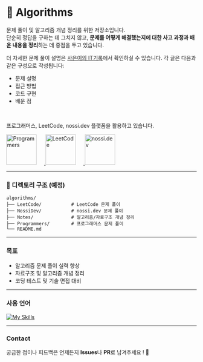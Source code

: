 # 🧠 Algorithms

문제 풀이 및 알고리즘 개념 정리를 위한 저장소입니다.  
단순히 정답을 구하는 데 그치지 않고, **문제를 어떻게 해결했는지에 대한 사고 과정과 배운 내용을 정리**하는 데 중점을 두고 있습니다.

더 자세한 문제 풀이 설명은 [사은이의 IT기록](https://ajsklaoao.tistory.com/category/알고리즘%20Algorithm)에서 확인하실 수 있습니다. 각 글은 다음과 같은 구성으로 작성됩니다:  
- 문제 설명
- 접근 방법
- 코드 구현
- 배운 점  

<br/>

프로그래머스, LeetCode, nossi.dev 플랫폼을 활용하고 있습니다.
<p align="left">
  <a href="https://programmers.co.kr/">
    <img src="https://oopy.lazyrockets.com/api/v2/notion/image?src=https%3A%2F%2Fprod-files-secure.s3.us-west-2.amazonaws.com%2Fe937a7f9-dece-4540-8e1e-3c5966896424%2F40382048-9d80-4e25-a48a-bca185b23a8c%2FFrame_1.png&blockId=41409ed4-b550-4388-b7b0-b08b4687196c&width=256" alt="Programmers" width="80" style="margin-right: 20px;" />
  </a>
  <a href="https://leetcode.com/">
    <img src="https://encrypted-tbn0.gstatic.com/images?q=tbn:ANd9GcQGDFbGpqgz6rgTdZc6IZ1lukb-al5c04QyczeAVeiEqaBBTqr7rAUwj64LwX0rqOj7R5A&usqp=CAU" alt="LeetCode" width="80" style="margin-right: 20px;" />
  </a>
  <a href="https://nossi.dev/">
    <img src="https://oopy.lazyrockets.com/api/rest/cdn/image/5486645b-8129-47f1-9115-afee801412b5.png" alt="nossi.dev" width="80" />
  </a>
</p>


--- 

### 📁 디렉토리 구조 (예정)
```plain text
algorithms/
├── LeetCode/           # LeetCode 문제 풀이
├── NossiDev/           # nossi.dev 문제 풀이
├── Notes/              # 알고리즘/자료구조 개념 정리
├── Programmers/        # 프로그래머스 문제 풀이
└── README.md
```
---

### 목표

- 알고리즘 문제 풀이 실력 향상
- 자료구조 및 알고리즘 개념 정리
- 코딩 테스트 및 기술 면접 대비

---



### 사용 언어
[![My Skills](https://skillicons.dev/icons?i=java,py&theme=dark)](https://skillicons.dev)

---


### Contact

궁금한 점이나 피드백은 언제든지 **Issues**나 **PR**로 남겨주세요 ! 📩
